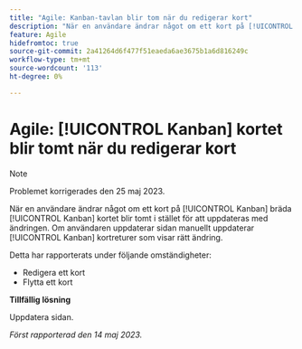 ```yaml
---
title: "Agile: Kanban-tavlan blir tom när du redigerar kort"
description: "När en användare ändrar något om ett kort på [!UICONTROL Kanban] bräda [!UICONTROL Kanban] kortet blir tomt i stället för att uppdateras med ändringen. Om användaren uppdaterar sidan manuellt uppdaterar [!UICONTROL Kanban] kort returneras och rätt ändring visas."
feature: Agile
hidefromtoc: true
source-git-commit: 2a41264d6f477f51eaeda6ae3675b1a6d816249c
workflow-type: tm+mt
source-wordcount: '113'
ht-degree: 0%

---
```



# Agile: [!UICONTROL Kanban] kortet blir tomt när du redigerar kort

>[!NOTE]
>
>Problemet korrigerades den 25 maj 2023.

När en användare ändrar något om ett kort på [!UICONTROL Kanban] bräda [!UICONTROL Kanban] kortet blir tomt i stället för att uppdateras med ändringen. Om användaren uppdaterar sidan manuellt uppdaterar [!UICONTROL Kanban] kortreturer som visar rätt ändring.

Detta har rapporterats under följande omständigheter:

* Redigera ett kort
* Flytta ett kort

**Tillfällig lösning**

Uppdatera sidan.

_Först rapporterad den 14 maj 2023._

